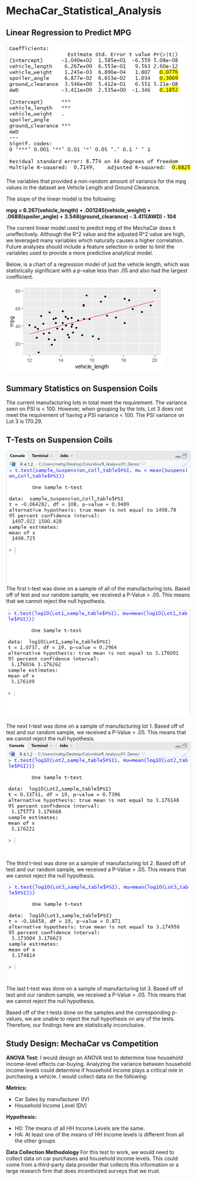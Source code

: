 # MechaCar_Statistical_Analysis

## Linear Regression to Predict MPG

![alt text](https://github.com/griswld2/MechaCar_Statistical_Analysis/blob/main/Images/Deliverable1_Screenshot2.5.PNG)

The variables that provided a non-random amount of variance for the mpg values in the dataset are Vehicle Length and Ground Clearance.

The slope of the linear model is the following:

**mpg = 6.267(vehicle_length) + .001245(vehicle_weight) + .0688(spoiler_angle) + 3.546(ground_clearance) - 3.411(AWD) - 104**

The current linear model used to predict mpg of the MechaCar does it uneffectively. Although the R^2 value and the adjusted R^2 value are high, we leveraged many variables which naturally causes a higher correlation. Future analyses should include a feature selection in order to limit the variables used to provide a more predictive analytical model.

Below, is a chart of a regression model of just the vehicle length, which was statistically significant with a p-value less than .05 and also had the largest coefficient.  

![alt text](https://github.com/griswld2/MechaCar_Statistical_Analysis/blob/main/Images/RPlot.png)

## Summary Statistics on Suspension Coils
The current manufacturing lots in total meet the requirement. The variance seen on PSI is < 100. However, when grouping by the lots, Lot 3 does not meet the requirement of having a PSI variance < 100. The PSI variance on Lot 3 is 170.29.

## T-Tests on Suspension Coils

![alt text](https://github.com/griswld2/MechaCar_Statistical_Analysis/blob/main/Images/Deliverable3_Screenshot1.PNG)
The first t-test was done on a sample of all of the manufacturing lots. Based off of test and our random sample, we received a P-Value > .05. This means that we cannot reject the null hypothesis.

![alt text](https://github.com/griswld2/MechaCar_Statistical_Analysis/blob/main/Images/Deliverable3_Lot1Screenshot.PNG)

The next t-test was done on a sample of manufacturing lot 1. Based off of test and our random sample, we received a P-Value > .05. This means that we cannot reject the null hypothesis.
![alt text](https://github.com/griswld2/MechaCar_Statistical_Analysis/blob/main/Images/Deliverable3_Lot2SS.PNG)
The third t-test was done on a sample of manufacturing lot 2. Based off of test and our random sample, we received a P-Value > .05. This means that we cannot reject the null hypothesis.

![alt text](https://github.com/griswld2/MechaCar_Statistical_Analysis/blob/main/Images/Deliverable3_Lot3SS.PNG)
The last t-test was done on a sample of manufacturing lot 3. Based off of test and our random sample, we received a P-Value > .05. This means that we cannot reject the null hypothesis.

Based off of the t-tests done on the samples and the corresponding p-values, we are unable to reject the null hypothesis on any of the tests. Therefore, our findings here are statistically inconclusive.

## Study Design: MechaCar vs Competition

**ANOVA Test:**
I would design an ANOVA test to determine how household income-level effects car-buying. Analyzing the variance between household income levels could determine if household income plays a critical role in purchasing a vehicle. I would collect data on the following:

**Metrics:**
* Car Sales by manufacturer (IV)
* Household Income Level (DV)

**Hypothesis:**
* H0: The means of all HH Income Levels are the same.
* HA: At least one of the means of HH Income levels is different from all the other groups 

**Data Collection Methodology**
For this test to work, we would need to collect data on car purchases and household income levels. This could come from a third-party data provider that collects this information or a large research firm that does incentivized surveys that we trust. 

